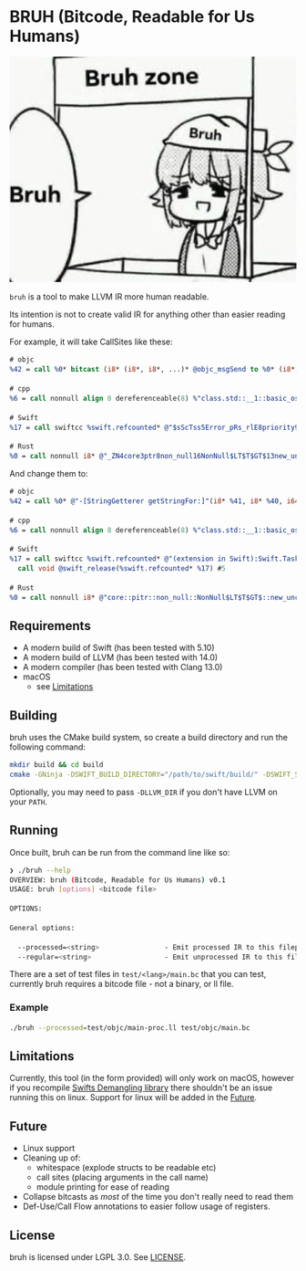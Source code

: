 # BRUH (Bitcode, Readable for Us Humans)

![bruh zone](images/bruh.jpg)

`bruh` is a tool to make LLVM IR more human readable.

Its intention is not to create valid IR for anything other than easier reading for humans.

For example, it will take CallSites like these:

```llvm
# objc
%42 = call %0* bitcast (i8* (i8*, i8*, ...)* @objc_msgSend to %0* (i8*, i8*, i64)*)(i8* %41, i8* %40, i64 1)

# cpp
%6 = call nonnull align 8 dereferenceable(8) %"class.std::__1::basic_ostream"* @_ZNSt3__1lsINS_11char_traitsIcEEEERNS_13basic_ostreamIcT_EES6_PKc(%"class.std::__1::basic_ostream"* nonnull align 8 dereferenceable(8) %5, i8* getelementptr inbounds ([13 x i8], [13 x i8]* @.str, i64 0, i64 0)), !dbg !2452

# Swift
%17 = call swiftcc %swift.refcounted* @"$sScTss5Error_pRs_rlE8priority9operationScTyxsAA_pGScPSg_xyYaYbKcntcfC"(%TScPSg* noalias nocapture %6, i8* bitcast (%swift.async_func_pointer* @"$ss5Error_pIeghHzo_ytsAA_pIeghHrzo_TRTATu" to i8*), %swift.refcounted* %14, %swift.type* getelementptr inbounds (%swift.full_type, %swift.full_type* @"$sytN", i32 0, i32 1))

# Rust
%0 = call nonnull i8* @"_ZN4core3ptr8non_null16NonNull$LT$T$GT$13new_unchecked17h52016c20d23e96b9E"(i8* %_2)
```

And change them to:

```llvm
# objc
%42 = call %0* @"-[StringGetterer getStringFor:]"(i8* %41, i8* %40, i64 1)

# cpp
%6 = call nonnull align 8 dereferenceable(8) %"class.std::__1::basic_ostream"* @"std::__1::basic_ostream<char, std::__1::char_traits<char> >& std::__1::operator<<<std::__1::char_traits<char> >(std::__1::basic_ostream<char, std::__1::char_traits<char> >&, char const*)"(%"class.std::__1::basic_ostream"* nonnull align 8 dereferenceable(8) %5, i8* getelementptr inbounds ([13 x i8], [13 x i8]* @.str, i64 0, i64 0)), !dbg !2452

# Swift
%17 = call swiftcc %swift.refcounted* @"(extension in Swift):Swift.Task< where B == Swift.Error>.init(priority: Swift.Optional<Swift.TaskPriority>, operation: __owned @Sendable () async throws -> A) -> Swift.Task<A, Swift.Error>"(%TScPSg* noalias nocapture %6, i8* bitcast (%swift.async_func_pointer* @"async function pointer to partial apply forwarder for reabstraction thunk helper from @escaping @callee_guaranteed @Sendable @async () -> (@error @owned Swift.Error) to @escaping @callee_guaranteed @Sendable @async () -> (@out (), @error @owned Swift.Error)" to i8*), %swift.refcounted* %14, %swift.type* getelementptr inbounds (%swift.full_type, %swift.full_type* @"type metadata for ()", i32 0, i32 1))
  call void @swift_release(%swift.refcounted* %17) #5

# Rust
%0 = call nonnull i8* @"core::pitr::non_null::NonNull$LT$T$GT$::new_unchecked::h52016c20d23e96b9"(i8* %_2)
```

## Requirements

- A modern build of Swift (has been tested with 5.10)
- A modern build of LLVM (has been tested with 14.0)
- A modern compiler (has been tested with Clang 13.0)
- macOS
  - see [Limitations](#limitations)

## Building

bruh uses the CMake build system, so create a build directory and run the following command:

```bash
mkdir build && cd build
cmake -GNinja -DSWIFT_BUILD_DIRECTORY="/path/to/swift/build/" -DSWIFT_SOURCE_DIRECTORY="/path/to/swift/source" ../
```

Optionally, you may need to pass `-DLLVM_DIR` if you don't have LLVM on your `PATH`.

## Running

Once built, bruh can be run from the command line like so:

```bash
❯ ./bruh --help
OVERVIEW: bruh (Bitcode, Readable for Us Humans) v0.1
USAGE: bruh [options] <bitcode file>

OPTIONS:

General options:

  --processed=<string>                - Emit processed IR to this filepath, or stdout if nothing is provided
  --regular=<string>                  - Emit unprocessed IR to this filepath
```

There are a set of test files in `test/<lang>/main.bc` that you can test, currently bruh requires a bitcode file - not a binary, or ll file.

### Example

```bash
./bruh --processed=test/objc/main-proc.ll test/objc/main.bc
```

## Limitations

Currently, this tool (in the form provided) will only work on macOS, however if you recompile [Swifts Demangling library](https://github.com/apple/swift/tree/main/lib/Demangling) there shouldn't be an issue running this on linux. Support for linux will be added in the [Future](#future).

## Future

- Linux support
- Cleaning up of:
  - whitespace (explode structs to be readable etc)
  - call sites (placing arguments in the call name)
  - module printing for ease of reading
- Collapse bitcasts as _most_ of the time you don't really need to read them
- Def-Use/Call Flow annotations to easier follow usage of registers.

## License

bruh is licensed under LGPL 3.0. See [LICENSE](LICENSE).
